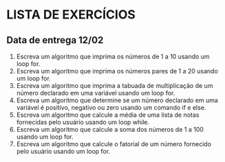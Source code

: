 # LISTA DE EXERCÍCIOS

## Data de entrega 12/02

<ol>
    <li>Escreva um algoritmo que imprima os números de 1 a 10 usando um loop for.</li>
    <li>Escreva um algoritmo que imprima os números pares de 1 a 20 usando um loop for.</li>
    <li>Escreva um algoritmo que imprima a tabuada de multiplicação de um número declarado em uma variável usando um loop for.</li>
    <li>Escreva um algoritmo que determine se um número declarado em uma variável é positivo, negativo ou zero usando um comando if e else.</li>
    <li>Escreva um algoritmo que calcule a média de uma lista de notas fornecidas pelo usuário usando um loop while.</li>
    <li>Escreva um algoritmo que calcule a soma dos números de 1 a 100 usando um loop for.</li>
    <li>Escreva um algoritmo que calcule o fatorial de um número fornecido pelo usuário usando um loop for.</li>
</ol>